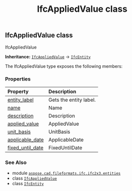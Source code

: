 ﻿---
title: IfcAppliedValue class
second_title: Aspose.CAD for Python via .NET API References
description: 
type: docs
weight: 220
url: /aspose.cad.fileformats.ifc.ifc2x3.entities/ifcappliedvalue/
is_root: false
---

## IfcAppliedValue class

IfcAppliedValue



**Inheritance:** [`IfcAppliedValue`](/cad/python-net/aspose.cad.fileformats.ifc.ifc2x3.entities/ifcappliedvalue) → 
[`IfcEntity`](/cad/python-net/aspose.cad.fileformats.ifc/ifcentity)



The IfcAppliedValue type exposes the following members:

### Properties
| Property | Description |
| :- | :- |
| [entity_label](/cad/python-net/aspose.cad.fileformats.ifc.ifc2x3.entities/ifcappliedvalue/entity_label) | Gets the entity label. |
| [name](/cad/python-net/aspose.cad.fileformats.ifc.ifc2x3.entities/ifcappliedvalue/name) | Name |
| [description](/cad/python-net/aspose.cad.fileformats.ifc.ifc2x3.entities/ifcappliedvalue/description) | Description |
| [applied_value](/cad/python-net/aspose.cad.fileformats.ifc.ifc2x3.entities/ifcappliedvalue/applied_value) | AppliedValue |
| [unit_basis](/cad/python-net/aspose.cad.fileformats.ifc.ifc2x3.entities/ifcappliedvalue/unit_basis) | UnitBasis |
| [applicable_date](/cad/python-net/aspose.cad.fileformats.ifc.ifc2x3.entities/ifcappliedvalue/applicable_date) | ApplicableDate |
| [fixed_until_date](/cad/python-net/aspose.cad.fileformats.ifc.ifc2x3.entities/ifcappliedvalue/fixed_until_date) | FixedUntilDate |



### See Also
* module [`aspose.cad.fileformats.ifc.ifc2x3.entities`](..)
* class [`IfcAppliedValue`](/cad/python-net/aspose.cad.fileformats.ifc.ifc2x3.entities/ifcappliedvalue)
* class [`IfcEntity`](/cad/python-net/aspose.cad.fileformats.ifc/ifcentity)
